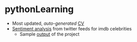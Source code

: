 # pythonLearning

*  Most updated, _auto-generated_ [CV](https://github.com/Kalinga/pythonLearning/blob/master/projects/cv_generator/cv/KALINGA_RAY_2017.pdf)
*  [Sentiment analysis](https://github.com/Kalinga/pythonLearning/tree/master/projects/twitter_sentiment) from twitter feeds for imdb celebrities
      + Sample [output](https://github.com/Kalinga/pythonLearning/tree/master/projects/twitter_sentiment/gen) of the project  